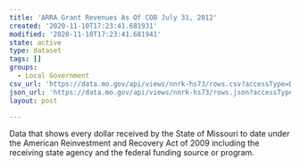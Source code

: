 ```yaml
---
title: 'ARRA Grant Revenues As Of COB July 31, 2012'
created: '2020-11-10T17:23:41.681931'
modified: '2020-11-10T17:23:41.681941'
state: active
type: dataset
tags: []
groups:
  - Local Government
csv_url: 'https://data.mo.gov/api/views/nnrk-hs73/rows.csv?accessType=DOWNLOAD'
json_url: 'https://data.mo.gov/api/views/nnrk-hs73/rows.json?accessType=DOWNLOAD'
layout: post

---
```

Data that shows every dollar received by the State of Missouri to date under the American Reinvestment and Recovery Act of 2009 including the receiving state agency and the federal funding source or program.
